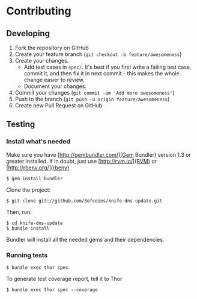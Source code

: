 # Contributing

## Developing

1. Fork the repository on GitHub
2. Create your feature branch (`git checkout -b feature/awesomeness`)
3. Create your changes.
   * Add test cases in `spec/`. It's best if you first write a failing
     test case, commit it, and then fix it in next commit - this makes
     the whole change easier to review.
   * Document your changes.
4. Commit your changes (`git commit -am 'Add more awesomeness'`)
5. Push to the branch (`git push -u origin feature/awesomeness`)
6. Create new Pull Request on GitHub

## Testing

### Install what's needed

Make sure you have [http://gembundler.com/](Gem Bundler) version 1.3
or greater installed.  If in doubt, just use [http://rvm.io/](RVM) or
[http://rbenv.org/](rbenv).

    $ gem install bundler

Clone the project:

    $ git clone git://github.com/3ofcoins/knife-dns-update.git

Then, run:

    $ cd knife-dns-update
    $ bundle install
    
Bundler will install all the needed gems and their dependencies.

### Running tests

    $ bundle exec thor spec
    
To generate test coverage report, tell it to Thor
    
    $ bundle exec thor spec --coverage
